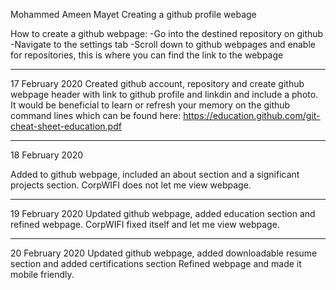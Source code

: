 Mohammed Ameen Mayet
Creating a github profile webage 

How to create a github webpage: 
-Go into the destined repository on github
-Navigate to the settings tab 
-Scroll down to github webpages and enable for repositories, this is where you can find the link to the webpage
___________________________________________________________________________________________
17 February 2020
Created github account, repository and create github webpage header with link to github profile and linkdin and include a photo. It would be beneficial to learn or refresh your memory on the github command lines which can be found here: https://education.github.com/git-cheat-sheet-education.pdf
___________________________________________________________________________________________
18 February 2020

Added to github webpage, included an about section and a significant projects section. CorpWIFI does not let me view webpage.
___________________________________________________________________________________________
19 February 2020
Updated github webpage, added education section and refined webpage. CorpWIFI fixed itself and let me view webpage.
___________________________________________________________________________________________
20 February 2020 
Updated github webpage, added downloadable resume section and added certifications section Refined webpage and made it mobile friendly.
